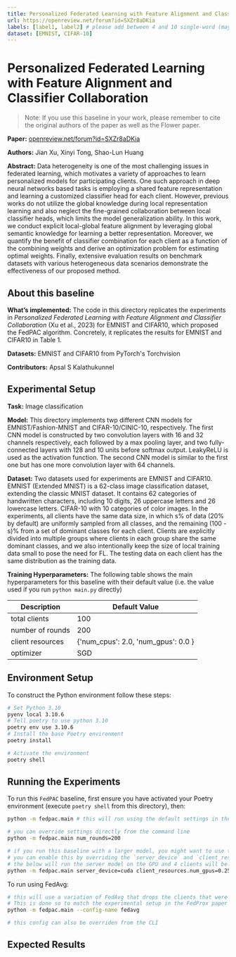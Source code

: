 ```yaml
---
title: Personalized Federated Learning with Feature Alignment and Classifier Collaboration
url: https://openreview.net/forum?id=SXZr8aDKia
labels: [label1, label2] # please add between 4 and 10 single-word (maybe two-words) labels (e.g. "system heterogeneity", "image classification", "asynchronous", "weight sharing", "cross-silo")
dataset: [EMNIST, CIFAR-10]
---
```


# Personalized Federated Learning with Feature Alignment and Classifier Collaboration

> Note: If you use this baseline in your work, please remember to cite the original authors of the paper as well as the Flower paper.

**Paper:** [openreview.net/forum?id=SXZr8aDKia](https://openreview.net/forum?id=SXZr8aDKia)

**Authors:** Jian Xu, Xinyi Tong, Shao-Lun Huang

**Abstract:** Data heterogeneity is one of the most challenging issues in federated learning, which motivates a variety of approaches to learn personalized models for participating clients. One such approach in deep neural networks based tasks is employing a shared feature representation and learning a customized classifier head for each client. However, previous works do not utilize the global knowledge during local representation learning and also neglect the fine-grained collaboration between local classifier heads, which limits the model generalization ability. In this work, we conduct explicit local-global feature alignment by leveraging global semantic knowledge for learning a better representation. Moreover, we quantify the benefit of classifier combination for each client as a function of the combining weights and derive an optimization problem for estimating optimal weights. Finally, extensive evaluation results on benchmark datasets with various heterogeneous data scenarios demonstrate the effectiveness of our proposed method.


## About this baseline

**What’s implemented:** The code in this directory replicates the experiments in *Personalized Federated Learning with Feature Alignment and Classifier Collaboration* (Xu et al., 2023) for EMNIST and CIFAR10, which proposed the FedPAC algorithm. Concretely, it replicates the results for EMNIST and CIFAR10 in Table 1.

**Datasets:** EMNIST and CIFAR10 from PyTorch's Torchvision
<!-- 
**Hardware Setup:** These experiments were run on a desktop machine with 24 CPU threads. Any machine with 4 CPU cores or more would be able to run it in a reasonable amount of time. Note: we install PyTorch with GPU support but by default, the entire experiment runs on CPU-only mode. -->

**Contributors:** Apsal S Kalathukunnel


## Experimental Setup

**Task:** Image classification

**Model:** This directory implements twp different CNN models
for EMNIST/Fashion-MNIST and CIFAR-10/CINIC-10, respectively. The first CNN model is constructed by two convolution layers with 16 and 32 channels respectively, each followed by a max pooling layer, and two fully-connected layers with 128 and 10 units before softmax output. LeakyReLU is used as the activation function. The second CNN model is similar to the first one but has one more convolution layer with 64 channels.

**Dataset:** Two datasets used for experiments are EMNIST and CIFAR10. EMNIST (Extended MNIST) is a 62-class image classification dataset, extending the classic MNIST dataset. It contains 62 categories of handwritten characters, including 10 digits, 26
uppercase letters and 26 lowercase letters. CIFAR-10 with 10 categories of color images. In the experiments, all clients have the same data size, in which s% of data (20% by default) are uniformly sampled from all classes, and the remaining (100 - s)% from a set of dominant classes for each client. Clients are explicitly divided into multiple groups where clients in each group share the same dominant
classes, and we also intentionally keep the size of local training data small to pose the need for FL. The testing data on each client has the same distribution as the training data.



**Training Hyperparameters:** The following table shows the main hyperparameters for this baseline with their default value (i.e. the value used if you run `python main.py` directly)

| Description | Default Value |
| ----------- | ----- |
| total clients | 100 |
| number of rounds | 200 |
| client resources | {'num_cpus': 2.0, 'num_gpus': 0.0 }|
| optimizer | SGD|



## Environment Setup

To construct the Python environment follow these steps:

```bash
# Set Python 3.10
pyenv local 3.10.6
# Tell poetry to use python 3.10
poetry env use 3.10.6
# Install the base Poetry environment
poetry install

# Activate the environment
poetry shell
```


## Running the Experiments

To run this `FedPAC` baseline, first ensure you have activated your Poetry environment (execute `poetry shell` from this directory), then:

```bash
python -m fedpac.main # this will run using the default settings in the `conf/config.yaml`

# you can override settings directly from the command line
python -m fedpac.main num_rounds=200 

# if you run this baseline with a larger model, you might want to use the GPU (not used by default).
# you can enable this by overriding the `server_device` and `client_resources` config. For example
# the below will run the server model on the GPU and 4 clients will be allowed to run concurrently on a GPU (assuming you also meet the CPU criteria for clients)
python -m fedpac.main server_device=cuda client_resources.num_gpus=0.25
```

To run using FedAvg:
```bash
# this will use a variation of FedAvg that drops the clients that were flagged as stragglers
# This is done so to match the experimental setup in the FedProx paper
python -m fedpac.main --config-name fedavg

# this config can also be overriden from the CLI
```

## Expected Results


